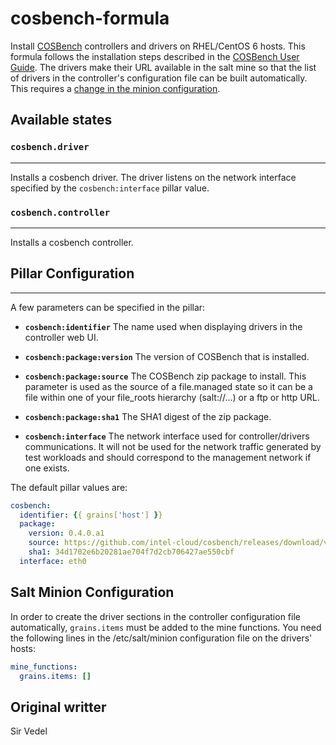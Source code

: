 cosbench-formula
================

Install [COSBench](https://github.com/intel-cloud/cosbench) controllers and drivers on RHEL/CentOS 6 hosts. This formula follows the installation steps described in the [COSBench User Guide](https://github.com/intel-cloud/cosbench/blob/master/COSBenchUserGuide.pdf). 
The drivers make their URL available in the salt mine so that the list of drivers in the controller's configuration file can be built automatically. This requires a [change in the minion configuration](#minion-config).


## Available states

### `cosbench.driver`
-----------------

Installs a cosbench driver. The driver listens on the network interface specified by the `cosbench:interface` pillar value.

### `cosbench.controller`
-----------------

Installs a cosbench controller.

## Pillar Configuration
--------------------

A few parameters can be specified in the pillar:

* **`cosbench:identifier`**
  The name used when displaying drivers in the controller web UI.

* **`cosbench:package:version`**
  The version of COSBench that is installed.

* **`cosbench:package:source`**
  The COSBench zip package to install. This parameter is used as the source of a file.managed state so it can be a file within one of your file_roots hierarchy (salt://...) or a ftp or http URL.

* **`cosbench:package:sha1`**
  The SHA1 digest of the zip package.

* **`cosbench:interface`**
  The network interface used for controller/drivers communications. It will not be used for the network traffic generated by test workloads and should correspond to the management network if one exists.

The default pillar values are:

``` YAML
cosbench:
  identifier: {{ grains['host'] }}
  package: 
    version: 0.4.0.a1
    source: https://github.com/intel-cloud/cosbench/releases/download/v0.4.0.a1/0.4.0.a1.zip
    sha1: 34d1702e6b20281ae704f7d2cb706427ae550cbf
  interface: eth0
```

## Salt Minion Configuration

In order to create the driver sections in the controller configuration file automatically, `grains.items` must be added to the mine functions. You need the following lines in the /etc/salt/minion configuration file on the drivers' hosts:

``` YAML
mine_functions:
  grains.items: []
```
## Original writter 
Sir Vedel
